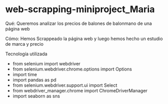 # web-scrapping-miniproject_Maria

Qué:
Queremos analizar los precios de balones de balonmano de una página web

Cómo:
Hemos Scrappeado la página web y luego hemos hecho un estudio de marca y precio

Tecnología utilizada
- from selenium import webdriver
- from selenium.webdriver.chrome.options import Options
- import time
- import pandas as pd
- from selenium.webdriver.support.ui import Select
- from webdriver_manager.chrome import ChromeDriverManager
- import seaborn as sns
